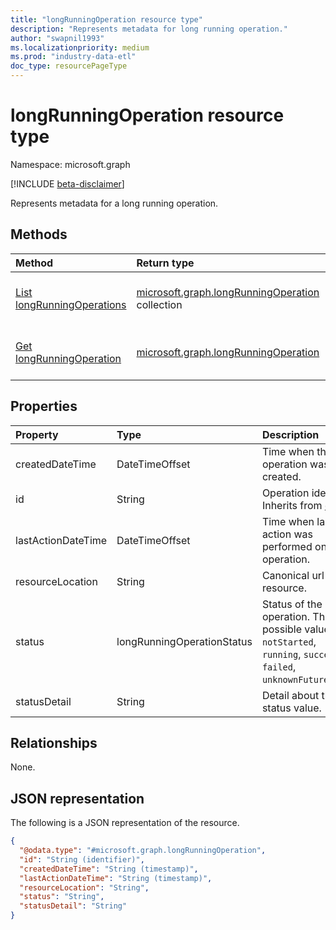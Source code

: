 ```yaml
---
title: "longRunningOperation resource type"
description: "Represents metadata for long running operation."
author: "swapnil1993"
ms.localizationpriority: medium
ms.prod: "industry-data-etl"
doc_type: resourcePageType
---
```


# longRunningOperation resource type

Namespace: microsoft.graph

[!INCLUDE [beta-disclaimer](../../includes/beta-disclaimer.md)]

Represents metadata for a long running operation.

## Methods

| Method                                                                         | Return type                                                                | Description                                                                                          |
| :----------------------------------------------------------------------------- | :------------------------------------------------------------------------- | :--------------------------------------------------------------------------------------------------- |
| [List longRunningOperations](../api/industrydata-longRunningOperation-list.md) | [microsoft.graph.longRunningOperation](longRunningOperation.md) collection | Get a list of the [longRunningOperations](longRunningOperation.md) objects and their properties.     |
| [Get longRunningOperation](../api/industrydata-longRunningOperation-get.md)   | [microsoft.graph.longRunningOperation](longRunningOperation.md)            | Read the properties and relationships of an [longRunningOperations](longRunningOperation.md) object. |

## Properties

| Property           | Type                       | Description                                                                                                             |
| :----------------- | :------------------------- | :---------------------------------------------------------------------------------------------------------------------- |
| createdDateTime    | DateTimeOffset             | Time when this operation was created.                                                                                   |
| id                 | String                     | Operation identifier. Inherits from [entity](../resources/entity.md).                                                   |
| lastActionDateTime | DateTimeOffset             | Time when last action was performed on this operation.                                                                  |
| resourceLocation   | String                     | Canonical url of the resource.                                                                                          |
| status             | longRunningOperationStatus | Status of the operation. The possible values are: `notStarted`, `running`, `succeeded`, `failed`, `unknownFutureValue`. |
| statusDetail       | String                     | Detail about the status value.                                                                                          |

## Relationships

None.

## JSON representation

The following is a JSON representation of the resource.

<!-- {
  "blockType": "resource",
  "keyProperty": "id",
  "@odata.type": "microsoft.graph.longRunningOperation",
  "openType": false
}
-->

```json
{
  "@odata.type": "#microsoft.graph.longRunningOperation",
  "id": "String (identifier)",
  "createdDateTime": "String (timestamp)",
  "lastActionDateTime": "String (timestamp)",
  "resourceLocation": "String",
  "status": "String",
  "statusDetail": "String"
}
```
